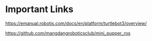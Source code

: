 # Important Links

https://emanual.robotis.com/docs/en/platform/turtlebot3/overview/

https://github.com/mangdangroboticsclub/mini_pupper_ros